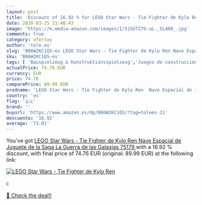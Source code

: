 ```yaml
---
layout: post
title: 'Discount of 16.92 % for LEGO Star Wars - Tie Fighter de Kylo Ren'
date: 2020-03-25 21:48:43
image: 'https://m.media-amazon.com/images/I/515UTZ7G-uL._SL400_.jpg'
comments: true
category: ofertas
author: 'tole.es'
slug: 'B06W2KC1QS-es LEGO Star Wars - Tie Fighter de Kylo Ren Nave Espacial de...'
sku: 'B06W2KC1QS-es'
tags: [ 'Bauspielzeug & Konstruktionsspielzeug','Juegos de construcción para niños','Juguetes','Juguetes y juegos','Spielzeug','lego', ]
actualPrice: 74.76 EUR
currency: EUR
price: 74.76
comparePrice: 89.99 EUR
prodname: 'LEGO Star Wars - Tie Fighter de Kylo Ren  Nave Espacial de Juguete de la Saga La Guerra de las Galaxias  75179 '
country: 'es'
flag: '🇪🇸'
brand: ''
buyurl: 'https://www.amazon.es/dp/B06W2KC1QS/?tag=tolees-21'
descuento: '16.92'
average: '73.01'
---
```


You've got [LEGO Star Wars - Tie Fighter de Kylo Ren  Nave Espacial de Juguete de la Saga La Guerra de las Galaxias  75179 ](https://www.amazon.es/dp/B06W2KC1QS/?tag=tolees-21) with a  16.92 % discount, with final price of 74.76 EUR (original: 89.99 EUR) at the following link:

[![LEGO Star Wars - Tie Fighter de Kylo Ren](https://m.media-amazon.com/images/I/515UTZ7G-uL._SL400_.jpg)](https://www.amazon.es/dp/B06W2KC1QS/?tag=tolees-21)

ℹ️:


[🛒 Check the deal!!](https://www.amazon.es/dp/B06W2KC1QS/?tag=tolees-21)
